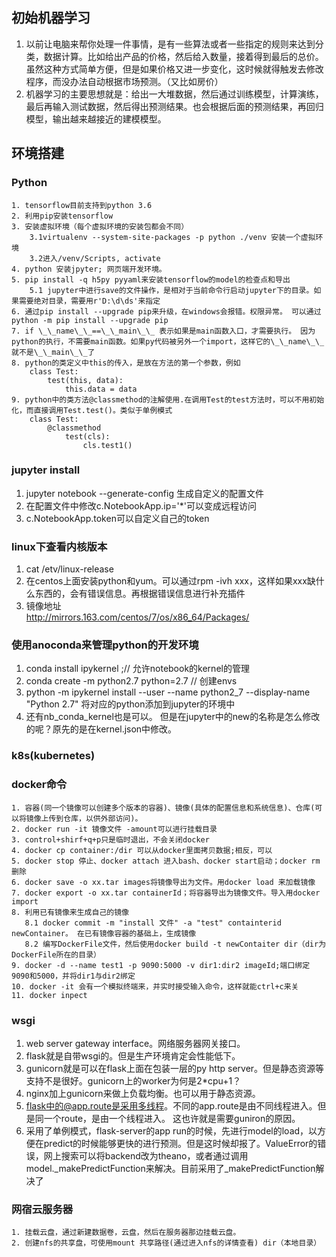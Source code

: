 ## 初始机器学习
   1. 以前让电脑来帮你处理一件事情，是有一些算法或者一些指定的规则来达到分类，数据计算。比如给出产品的价格，然后给入数量，接着得到最后的总价。虽然这种方式简单方便，但是如果价格又进一步变化，这时候就得触发去修改程序，而没办法自动根据市场预测。（又比如房价）
   2. 机器学习的主要思想就是：给出一大堆数据，然后通过训练模型，计算演练，最后再输入测试数据，然后得出预测结果。也会根据后面的预测结果，再回归模型，输出越来越接近的建模模型。

## 环境搭建
### Python
	1. tensorflow目前支持到python 3.6
	2. 利用pip安装tensorflow
	3. 安装虚拟环境（每个虚拟环境的安装包都会不同）
		3.1virtualenv --system-site-packages -p python ./venv 安装一个虚拟环境
		3.2进入/venv/Scripts, activate
	4. python 安装jpyter; 网页端开发环境。
	5. pip install -q h5py pyyaml来安装tensorflow的model的检查点和导出
		5.1 jupyter中进行save的文件操作，是相对于当前命令行启动jupyter下的目录。如果需要绝对目录，需要用r'D:\d\ds'来指定 
	6. 通过pip install --upgrade pip来升级，在windows会报错。权限异常。 可以通过python -m pip install --upgrade pip
	7. if \_\_name\_\_==\_\_main\_\_ 表示如果是main函数入口，才需要执行。 因为python的执行，不需要main函数。如果py代码被另外一个import，这样它的\_\_name\_\_就不是\_\_main\_\_了
	8. python的类定义中this的传入，是放在方法的第一个参数，例如
		class Test:
			test(this, data):
				this.data = data
	9. python中的类方法@classmethod的注解使用.在调用Test的test方法时，可以不用初始化，而直接调用Test.test()。类似于单例模式
		class Test:
			@classmethod
				test(cls):
					cls.test1()


### jupyter install
   1. jupyter notebook --generate-config 生成自定义的配置文件
   2. 在配置文件中修改c.NotebookApp.ip='*'可以变成远程访问
   3. c.NotebookApp.token可以自定义自己的token


### linux下查看内核版本
   1. cat /etv/linux-release
   2. 在centos上面安装python和yum。可以通过rpm -ivh xxx，这样如果xxx缺什么东西的，会有错误信息。再根据错误信息进行补充插件
   3. 镜像地址
      <br/>http://mirrors.163.com/centos/7/os/x86_64/Packages/

### 使用anoconda来管理python的开发环境
   1. conda install ipykernel ;// 允许notebook的kernel的管理
   2. conda create -m python2.7 python=2.7 // 创建envs
   3. python -m ipykernel install --user --name python2_7 --display-name "Python 2.7" 将对应的python添加到jupyter的环境中
   4. 还有nb_conda_kernel也是可以。 但是在jupyter中的new的名称是怎么修改的呢？原先的是在kernel.json中修改。


### k8s(kubernetes)

### docker命令
    1. 容器(同一个镜像可以创建多个版本的容器)、镜像(具体的配置信息和系统信息)、仓库(可以将镜像上传到仓库，以供外部访问)。
    2. docker run -it 镜像文件 -amount可以进行挂载目录
    3. control+shirf+q+p只是临时退出，不会关闭docker
    4. docker cp container:/dir 可以从docker里面拷贝数据;相反，可以
    5. docker stop 停止、docker attach 进入bash、docker start启动；docker rm删除
    6. docker save -o xx.tar images将镜像导出为文件。用docker load 来加载镜像
    7. docker export -o xx.tar containerId；将容器导出为镜像文件。导入用docker import
    8. 利用已有镜像来生成自己的镜像
       8.1 docker commit -m "install 文件" -a "test" containterid newContainer。 在已有镜像容器的基础上，生成镜像
       8.2 编写DockerFile文件，然后使用docker build -t newContaiter dir（dir为DockerFile所在的目录）
    9. docker -d --name test1 -p 9090:5000 -v dir1:dir2 imageId;端口绑定9090和5000，并将dir1与dir2绑定
    10. docker -it 会有一个模拟终端来，并实时接受输入命令，这样就能ctrl+c来关
    11. docker inpect

### wsgi
   1. web server gateway interface。网络服务器网关接口。
   2. flask就是自带wsgi的。但是生产环境肯定会性能低下。
   3. gunicorn就是可以在flask上面在包装一层的py http server。但是静态资源等支持不是很好。gunicorn上的worker为何是2*cpu+1？
   4. nginx加上gunicorn来做上负载均衡。也可以用于静态资源。
   5. flask中的@app.route是采用多线程。不同的app.route是由不同线程进入。但是同一个route，是由一个线程进入。 这也许就是需要guniron的原因。
   6. 采用了单例模式，flask-server的app run的时候，先进行model的load，以方便在predict的时候能够更快的进行预测。但是这时候却报了。ValueError的错误，网上搜索可以将backend改为theano，或者通过调用model._makePredictFunction来解决。目前采用了_makePredictFunction解决了

### 网宿云服务器
	1. 挂载云盘，通过新建数据卷，云盘，然后在服务器那边挂载云盘。
	2. 创建nfs的共享盘，可使用mount 共享路径(通过进入nfs的详情查看) dir（本地目录）